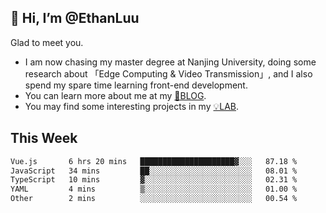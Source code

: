 ## 👋 Hi, I’m @EthanLuu

Glad to meet you.

- I am now chasing my master degree at Nanjing University, doing some research about 「Edge Computing & Video Transmission」, and I also spend my spare time learning front-end development.
- You can learn more about me at my [📝BLOG](https://blog.ethanloo.cn).
- You may find some interesting projects in my [💡LAB](https://lab.ethanloo.cn).

## This Week
<!--START_SECTION:waka-->

```txt
Vue.js       6 hrs 20 mins   █████████████████████▓░░░   87.18 %
JavaScript   34 mins         ██░░░░░░░░░░░░░░░░░░░░░░░   08.01 %
TypeScript   10 mins         ▓░░░░░░░░░░░░░░░░░░░░░░░░   02.31 %
YAML         4 mins          ▒░░░░░░░░░░░░░░░░░░░░░░░░   01.00 %
Other        2 mins          ░░░░░░░░░░░░░░░░░░░░░░░░░   00.54 %
```

<!--END_SECTION:waka-->

